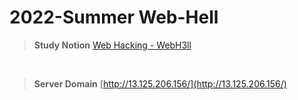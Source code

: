 # 2022-Summer Web-Hell

> **Study Notion**
> [Web Hacking - WebH3ll](https://myoungseok98.notion.site/Web-Hacking-WebH3ll-70ee025b579b4ac08439320c4c700dd7)

<br>

> **Server Domain**
> [http://13.125.206.156/](http://13.125.206.156/)

